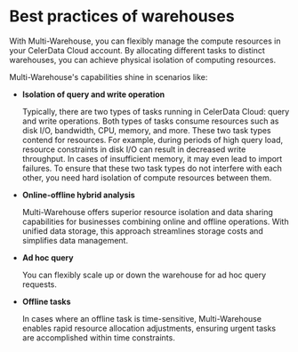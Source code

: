 # Best practices of warehouses

With Multi-Warehouse, you can flexibly manage the compute resources in your CelerData Cloud account. By allocating different tasks to distinct warehouses, you can achieve physical isolation of computing resources. 

Multi-Warehouse's capabilities shine in scenarios like:

- **Isolation of query and write operation**

  Typically, there are two types of tasks running in CelerData Cloud: query and write operations. Both types of tasks consume resources such as disk I/O, bandwidth, CPU, memory, and more. These two task types contend for resources. For example, during periods of high query load, resource constraints in disk I/O can result in decreased write throughput. In cases of insufficient memory, it may even lead to import failures. To ensure that these two task types do not interfere with each other, you need hard isolation of compute resources between them.

- **Online-offline hybrid analysis**

  Multi-Warehouse offers superior resource isolation and data sharing capabilities for businesses combining online and offline operations. With unified data storage, this approach streamlines storage costs and simplifies data management.

- **Ad hoc query**

  You can flexibly scale up or down the warehouse for ad hoc query requests.

- **Offline tasks**

  In cases where an offline task is time-sensitive, Multi-Warehouse enables rapid resource allocation adjustments, ensuring urgent tasks are accomplished within time constraints.
